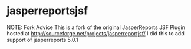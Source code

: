 jasperreportsjsf
================

NOTE: Fork Advice
This is a fork of the original JasperReports JSF Plugin hosted at http://sourceforge.net/projects/jasperreportjsf/ 
I did this to add support of jasperreports 5.0.1
